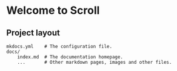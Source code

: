 # Welcome to Scroll


## Project layout

    mkdocs.yml    # The configuration file.
    docs/
        index.md  # The documentation homepage.
        ...       # Other markdown pages, images and other files.
